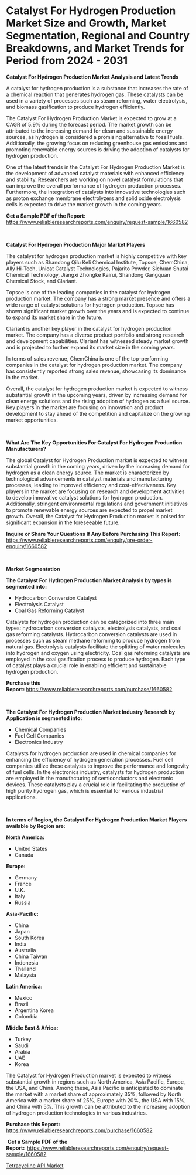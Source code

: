 <p><h1>Catalyst For Hydrogen Production Market Size and Growth, Market Segmentation, Regional and Country Breakdowns, and Market Trends for Period from 2024 -  2031</h1></p><p><strong>Catalyst For Hydrogen Production Market Analysis and Latest Trends</strong></p>
<p><p>A catalyst for hydrogen production is a substance that increases the rate of a chemical reaction that generates hydrogen gas. These catalysts can be used in a variety of processes such as steam reforming, water electrolysis, and biomass gasification to produce hydrogen efficiently.</p><p>The Catalyst For Hydrogen Production Market is expected to grow at a CAGR of 5.9% during the forecast period. The market growth can be attributed to the increasing demand for clean and sustainable energy sources, as hydrogen is considered a promising alternative to fossil fuels. Additionally, the growing focus on reducing greenhouse gas emissions and promoting renewable energy sources is driving the adoption of catalysts for hydrogen production.</p><p>One of the latest trends in the Catalyst For Hydrogen Production Market is the development of advanced catalyst materials with enhanced efficiency and stability. Researchers are working on novel catalyst formulations that can improve the overall performance of hydrogen production processes. Furthermore, the integration of catalysts into innovative technologies such as proton exchange membrane electrolyzers and solid oxide electrolysis cells is expected to drive the market growth in the coming years.</p></p>
<p><strong>Get a Sample PDF of the Report:&nbsp;</strong> <a href="https://www.reliableresearchreports.com/enquiry/request-sample/1660582">https://www.reliableresearchreports.com/enquiry/request-sample/1660582</a></p>
<p>&nbsp;</p>
<p><strong>Catalyst For Hydrogen Production Major Market Players</strong></p>
<p><p>The catalyst for hydrogen production market is highly competitive with key players such as Shandong Qilu Keli Chemical Institute, Topsoe, ChemChina, Ally Hi-Tech, Unicat Catalyst Technologies, Pajarito Powder, Sichuan Shutai Chemical Technology, Jiangxi Zhongke Kairui, Shandong Gangquan Chemical Stock, and Clariant.</p><p>Topsoe is one of the leading companies in the catalyst for hydrogen production market. The company has a strong market presence and offers a wide range of catalyst solutions for hydrogen production. Topsoe has shown significant market growth over the years and is expected to continue to expand its market share in the future.</p><p>Clariant is another key player in the catalyst for hydrogen production market. The company has a diverse product portfolio and strong research and development capabilities. Clariant has witnessed steady market growth and is projected to further expand its market size in the coming years.</p><p>In terms of sales revenue, ChemChina is one of the top-performing companies in the catalyst for hydrogen production market. The company has consistently reported strong sales revenue, showcasing its dominance in the market.</p><p>Overall, the catalyst for hydrogen production market is expected to witness substantial growth in the upcoming years, driven by increasing demand for clean energy solutions and the rising adoption of hydrogen as a fuel source. Key players in the market are focusing on innovation and product development to stay ahead of the competition and capitalize on the growing market opportunities.</p></p>
<p>&nbsp;</p>
<p><strong>What Are The Key Opportunities For Catalyst For Hydrogen Production Manufacturers?</strong></p>
<p><p>The global Catalyst for Hydrogen Production market is expected to witness substantial growth in the coming years, driven by the increasing demand for hydrogen as a clean energy source. The market is characterized by technological advancements in catalyst materials and manufacturing processes, leading to improved efficiency and cost-effectiveness. Key players in the market are focusing on research and development activities to develop innovative catalyst solutions for hydrogen production. Additionally, stringent environmental regulations and government initiatives to promote renewable energy sources are expected to propel market growth. Overall, the Catalyst for Hydrogen Production market is poised for significant expansion in the foreseeable future.</p></p>
<p><strong>Inquire or Share Your Questions If Any Before Purchasing This Report:</strong> <a href="https://www.reliableresearchreports.com/enquiry/pre-order-enquiry/1660582">https://www.reliableresearchreports.com/enquiry/pre-order-enquiry/1660582</a></p>
<p>&nbsp;</p>
<p><strong>Market Segmentation</strong></p>
<p><strong>The Catalyst For Hydrogen Production Market Analysis by types is segmented into:</strong></p>
<p><ul><li>Hydrocarbon Conversion Catalyst</li><li>Electrolysis Catalyst</li><li>Coal Gas Reforming Catalyst</li></ul></p>
<p><p>Catalysts for hydrogen production can be categorized into three main types: hydrocarbon conversion catalysts, electrolysis catalysts, and coal gas reforming catalysts. Hydrocarbon conversion catalysts are used in processes such as steam methane reforming to produce hydrogen from natural gas. Electrolysis catalysts facilitate the splitting of water molecules into hydrogen and oxygen using electricity. Coal gas reforming catalysts are employed in the coal gasification process to produce hydrogen. Each type of catalyst plays a crucial role in enabling efficient and sustainable hydrogen production.</p></p>
<p><strong>Purchase this Report:&nbsp;</strong><a href="https://www.reliableresearchreports.com/purchase/1660582">https://www.reliableresearchreports.com/purchase/1660582</a></p>
<p>&nbsp;</p>
<p><strong>The Catalyst For Hydrogen Production Market Industry Research by Application is segmented into:</strong></p>
<p><ul><li>Chemical Companies</li><li>Fuel Cell Companies</li><li>Electronics Industry</li></ul></p>
<p><p>Catalysts for hydrogen production are used in chemical companies for enhancing the efficiency of hydrogen generation processes. Fuel cell companies utilize these catalysts to improve the performance and longevity of fuel cells. In the electronics industry, catalysts for hydrogen production are employed in the manufacturing of semiconductors and electronic devices. These catalysts play a crucial role in facilitating the production of high purity hydrogen gas, which is essential for various industrial applications.</p></p>
<p>&nbsp;</p>
<p><strong>In terms of Region, the Catalyst For Hydrogen Production Market Players available by Region are:</strong></p>
<p>
    <p> <strong> North America: </strong>
        <ul>
            <li>United States</li>
            <li>Canada</li>
        </ul>
        </p> 
    <p> <strong> Europe: </strong>
        <ul>
            <li>Germany</li>
            <li>France</li>
            <li>U.K.</li>
            <li>Italy</li>
            <li>Russia</li>
        </ul>
        </p> 
    <p> <strong> Asia-Pacific: </strong>
        <ul>
            <li>China</li>
            <li>Japan</li>
            <li>South Korea</li>
            <li>India</li>
            <li>Australia</li>
            <li>China Taiwan</li>
            <li>Indonesia</li>
            <li>Thailand</li>
            <li>Malaysia</li>
        </ul>
        </p> 
    <p> <strong> Latin America: </strong>
        <ul>
            <li>Mexico</li>
            <li>Brazil</li>
            <li>Argentina Korea</li>
            <li>Colombia</li>
        </ul>
        </p> 
    <p> <strong> Middle East & Africa: </strong>
        <ul>
            <li>Turkey</li>
            <li>Saudi</li>
            <li>Arabia</li>
            <li>UAE</li>
            <li>Korea</li>
        </ul>
    </p>
    </p>
<p><p>The Catalyst for Hydrogen Production market is expected to witness substantial growth in regions such as North America, Asia Pacific, Europe, the USA, and China. Among these, Asia Pacific is anticipated to dominate the market with a market share of approximately 35%, followed by North America with a market share of 25%, Europe with 20%, the USA with 15%, and China with 5%. This growth can be attributed to the increasing adoption of hydrogen production technologies in various industries.</p></p>
<p><strong>Purchase this Report: </strong><a href="https://www.reliableresearchreports.com/purchase/1660582">https://www.reliableresearchreports.com/purchase/1660582</a></p>
<p>&nbsp;<strong>Get a Sample PDF of the Report:&nbsp;&nbsp;</strong><a href="https://www.reliableresearchreports.com/enquiry/request-sample/1660582">https://www.reliableresearchreports.com/enquiry/request-sample/1660582</a></p>
<p><strong></strong></p>
<p><p><a href="https://github.com/mauripalmi/Market-Research-Report-List-2/blob/main/tetracycline-api-market.md">Tetracycline API Market</a></p></p>